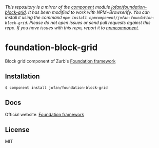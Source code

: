 *This repository is a mirror of the [component](http://component.io) module [jofan/foundation-block-grid](http://github.com/jofan/foundation-block-grid). It has been modified to work with NPM+Browserify. You can install it using the command `npm install npmcomponent/jofan-foundation-block-grid`. Please do not open issues or send pull requests against this repo. If you have issues with this repo, report it to [npmcomponent](https://github.com/airportyh/npmcomponent).*

# foundation-block-grid

  Block grid component of Zurb's [Foundation framework](http://foundation.zurb.com/)

## Installation

    $ component install jofan/foundation-block-grid

## Docs
  Official website: [Foundation framework](http://foundation.zurb.com/)

## License

  MIT
